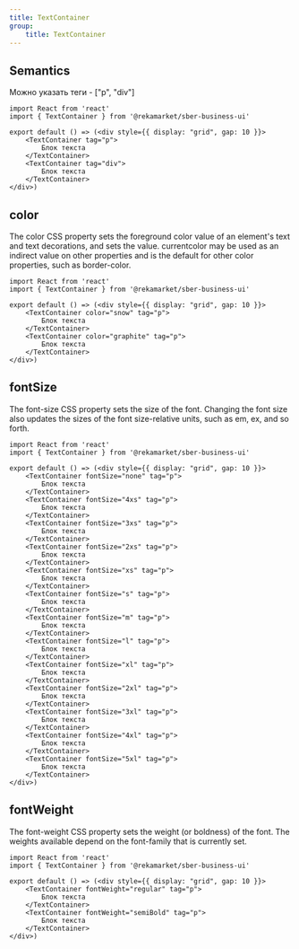 ```yaml
---
title: TextContainer
group:
	title: TextContainer
---
```



## Semantics
Можно указать теги - ["p", "div"]

```tsx
import React from 'react'
import { TextContainer } from '@rekamarket/sber-business-ui'

export default () => (<div style={{ display: "grid", gap: 10 }}>
	<TextContainer tag="p">
		Блок текста
	</TextContainer>
	<TextContainer tag="div">
		Блок текста
	</TextContainer>
</div>)
```

## color
The color CSS property sets the foreground color value of an element's text and text decorations, and sets the <currentcolor> value. currentcolor may be used as an indirect value on other properties and is the default for other color properties, such as border-color.

```tsx
import React from 'react'
import { TextContainer } from '@rekamarket/sber-business-ui'

export default () => (<div style={{ display: "grid", gap: 10 }}>
	<TextContainer color="snow" tag="p">
		Блок текста
	</TextContainer>
	<TextContainer color="graphite" tag="p">
		Блок текста
	</TextContainer>
</div>)
```

## fontSize
The font-size CSS property sets the size of the font. Changing the font size also updates the sizes of the font size-relative <length> units, such as em, ex, and so forth.

```tsx
import React from 'react'
import { TextContainer } from '@rekamarket/sber-business-ui'

export default () => (<div style={{ display: "grid", gap: 10 }}>
	<TextContainer fontSize="none" tag="p">
		Блок текста
	</TextContainer>
	<TextContainer fontSize="4xs" tag="p">
		Блок текста
	</TextContainer>
	<TextContainer fontSize="3xs" tag="p">
		Блок текста
	</TextContainer>
	<TextContainer fontSize="2xs" tag="p">
		Блок текста
	</TextContainer>
	<TextContainer fontSize="xs" tag="p">
		Блок текста
	</TextContainer>
	<TextContainer fontSize="s" tag="p">
		Блок текста
	</TextContainer>
	<TextContainer fontSize="m" tag="p">
		Блок текста
	</TextContainer>
	<TextContainer fontSize="l" tag="p">
		Блок текста
	</TextContainer>
	<TextContainer fontSize="xl" tag="p">
		Блок текста
	</TextContainer>
	<TextContainer fontSize="2xl" tag="p">
		Блок текста
	</TextContainer>
	<TextContainer fontSize="3xl" tag="p">
		Блок текста
	</TextContainer>
	<TextContainer fontSize="4xl" tag="p">
		Блок текста
	</TextContainer>
	<TextContainer fontSize="5xl" tag="p">
		Блок текста
	</TextContainer>
</div>)
```

## fontWeight
The font-weight CSS property sets the weight (or boldness) of the font. The weights available depend on the font-family that is currently set.

```tsx
import React from 'react'
import { TextContainer } from '@rekamarket/sber-business-ui'

export default () => (<div style={{ display: "grid", gap: 10 }}>
	<TextContainer fontWeight="regular" tag="p">
		Блок текста
	</TextContainer>
	<TextContainer fontWeight="semiBold" tag="p">
		Блок текста
	</TextContainer>
</div>)
```
